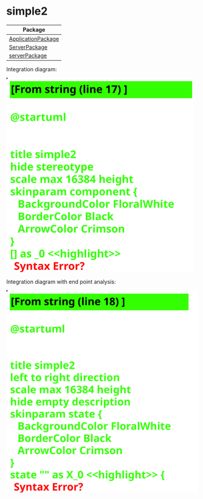 
# simple2

| Package |
| - | 
[ApplicationPackage](ApplicationPackage/README.md)|
[ServerPackage](ServerPackage/README.md)|
[serverPackage](serverPackage/README.md)|

Integration diagram:

![alt text](simple2_integration.svg)

Integration diagram with end point analysis:

![alt text](simple2_integration_EPA.svg)
